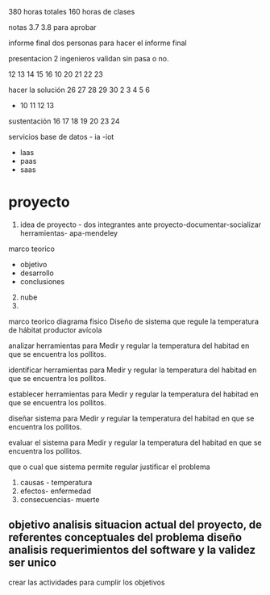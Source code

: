 380 horas totales
160 horas de clases

notas
3.7
3.8 para aprobar

informe final
dos personas para hacer el informe final

presentacion
2 ingenieros validan sin pasa o no.

12 13 14 15 16
10 20 21 22 23

hacer la solución
26 27 28 29 30
2 3 4 5 6

- 10 11 12 13

sustentación
16 17 18 19 20
23 24

servicios
base de datos - ia -iot

- laas
- paas
- saas

# proyecto

1. idea de proyecto - dos integrantes
ante proyecto-documentar-socializar
herramientas- apa-mendeley

marco teorico

- objetivo
- desarrollo
- conclusiones

2. nube
3.

marco teorico
diagrama fisico
Diseño de sistema que regule la temperatura de hábitat productor avícola

 analizar herramientas para Medir y regular la temperatura del habitad en que se encuentra los pollitos.

identificar herramientas para Medir y regular la temperatura del habitad en que se encuentra los pollitos.

establecer  herramientas para Medir y regular la temperatura del habitad en que se encuentra los pollitos.

 diseñar sistema para Medir y regular la temperatura del habitad en que se encuentra los pollitos.

evaluar  el sistema para Medir y regular la temperatura del habitad en que se encuentra los pollitos.

que o cual  que sistema permite regular
justificar el problema

1. causas  - temperatura
2. efectos- enfermedad
3. consecuencias- muerte

objetivo
analisis situacion actual del proyecto, de referentes conceptuales del problema
diseño
analisis requerimientos del software y la validez ser unico
----------------------------------------------------

crear las actividades para cumplir los objetivos
